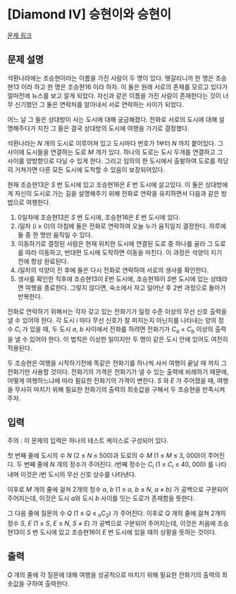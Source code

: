 # [Diamond IV] 승현이와 승현이

[문제 링크](https://www.acmicpc.net/problem/13208) 

## 문제 설명

<p>석환나라에는 조승현이라는 이름을 가진 사람이 두 명이 있다. 헷갈리니까 한 명은 조승현13 이라 하고 한 명은 조승현16 이라 하자. 이 둘은 원래 서로의 존재를 모르고 있다가 얼마전에 뉴스를 보고 알게 되었다. 자신과 같은 이름을 가진 사람이 존재한다는 것이 너무 신기했던 그 둘은 연락처를 알아내서 서로 연락하는 사이가 되었다.</p>

<p>어느 날 그 들은 상대방이 사는 도시에 대해 궁금해졌다. 전화로 서로의 도시에 대해 설명해주다가 지친 그 들은 결국 상대방의 도시에 여행을 가기로 결정했다.</p>

<p>석환나라는 <em>N</em> 개의 도시로 이루어져 있고 도시마다 번호가 1부터 <em>N</em> 까지 붙어있다. 그 사이에 도시들을 연결하는 도로 <em>M</em> 개가 있다. 하나의 도로는 도시 두개를 연결하고 그 사이를 양방향으로 다닐 수 있게 한다. 그리고 임의의 한 도시에서 출발하여 도로를 적당히 거쳐가면 다른 모든 도시에 도착할 수 있음이 보장되어있다.</p>

<p>현재 조승현13은 <em>S</em> 번 도시에 있고 조승현16은 <em>E</em> 번 도시에 살고있다. 이 둘은 상대방에게 자신의 도시로 가는 길을 설명해주기 위해 전화로 연락을 유지하면서 다음과 같은 방법으로 여행한다.</p>

<ol>
	<li>0일차에 조승현13은 <em>S</em> 번 도시에, 조승현16은 <em>E</em> 번 도시에 있다.</li>
	<li><em>i</em>일차 (<em>i</em> ≥ 0)의 아침에 둘은 전화로 연락하여 오늘 누가 움직일지 결정한다. 하루에 둘 중 한 명만 움직일 수 있다.</li>
	<li>이동하기로 결정된 사람은 현재 위치한 도시에 연결된 도로 중 하나를 골라 그 도로를 따라 이동하고, 반대편 도시에 도착하면 이동을 마친다. 이 과정은 석양이 지기 전에 항상 완료된다.</li>
	<li><em>i</em>일차의 석양이 진 후에 둘은 다시 전화로 연락하여 서로의 생사를 확인한다.</li>
	<li>생사를 확인한 직후에 조승현13이 <em>E</em>번 도시에, 조승현16이 <em>S</em>번 도시에 있는 상태라면 여행을 종료한다. 그렇지 않다면, 숙소에서 자고 일어난 후 2번 과정으로 돌아가 반복한다.</li>
</ol>

<p>전화로 연락하기 위해서는 각자 갖고 있는 전화기가 일정 수준 이상의 무선 신호 출력을 낼 수 있어야 한다. 각 도시 <em>i</em> 마다 무선 신호가 잘 퍼지는지 아닌지를 나타내는 양의 정수 <em>C<sub>i</sub></em> 가 있을 때, 두 도시 <em>a</em>, <em>b</em> 사이에서 전화를 하려면 전화기가 <em>C<sub>a</sub></em> × <em>C<sub>b</sub></em> 이상의 출력을 낼 수 있어야 한다. 이 법칙은 이상한 일이지만 두 명이 같은 도시 안에 있어도 여전히 적용된다.</p>

<p>두 조승현은 여행을 시작하기전에 똑같은 전화기를 하나씩 사서 여행이 끝날 때 까지 그 전화기만 사용할 것이다. 전화기의 가격은 전화기가 낼 수 있는 출력에 비례하기 때문에, 어떻게 여행하느냐에 따라 필요한 전화기의 가격이 변한다. <em>S</em> 와 <em>E</em> 가 주어졌을 때, 여행을 무사히 마치기 위해 필요한 전화기의 출력의 최솟값을 구해서 두 조승현을 만족시켜주자.</p>

## 입력 

 <p>주의 : 이 문제의 입력은 하나의 테스트 케이스로 구성되어 있다.</p>

<p>첫 번째 줄에 도시의 수 <em>N</em> (2 ≤ <em>N</em> ≤ 500)과 도로의 수 <em>M</em> (1 ≤ <em>M</em> ≤ 3, 000)이 주어진다. 두 번째 줄에 <em>N</em> 개의 정수가 주어진다. <em>i</em>번째 정수는 <em>C<sub>i</sub></em> (1 ≤ <em>C<sub>i</sub></em> ≤ 40, 000) 를 나타내며 이것은 <em>i</em>번 도시의 무선 신호 상수를 나타낸다.</p>

<p>이후로 <em>M</em> 개의 줄에 걸쳐 2개의 정수 <em>a</em>, <em>b</em> (1 ≤ <em>a</em>, <em>b</em> ≤ <em>N</em>, <em>a</em> ≠ <em>b</em>) 가 공백으로 구분되어 주어지는데, 이것은 도시 <em>a</em>와 도시 <em>b</em> 사이를 잇는 도로가 존재함을 뜻한다.</p>

<p>그 다음 줄에 질문의 수 <em>Q</em> (1 ≤ <em>Q</em> ≤ <em><sub>n</sub></em>C<sub>2</sub>) 가 주어진다. 이후로 <em>Q</em> 개의 줄에 걸쳐 2개의 정수 <em>S</em>, <em>E</em> (1 ≤ <em>S</em>, <em>E</em> ≤ <em>N</em>, <em>S</em> ≠ <em>E</em>) 가 공백으로 구분되어 주어지는데, 이것은 처음에 조승현13이 <em>S</em> 번 도시에 있고 조승현16이 <em>E</em> 번 도시에 있을 때의 상황을 뜻하는 것이다.</p>

## 출력 

 <p><em>Q</em> 개의 줄에 각 질문에 대해 여행을 성공적으로 마치기 위해 필요한 전화기의 출력의 최솟값을 구하여 출력한다.</p>

